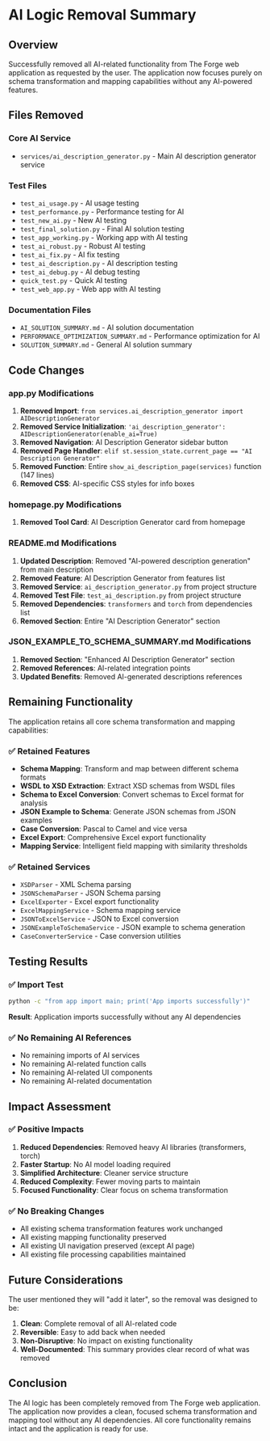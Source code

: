 # AI Logic Removal Summary

## Overview
Successfully removed all AI-related functionality from The Forge web application as requested by the user. The application now focuses purely on schema transformation and mapping capabilities without any AI-powered features.

## Files Removed

### Core AI Service
- `services/ai_description_generator.py` - Main AI description generator service

### Test Files
- `test_ai_usage.py` - AI usage testing
- `test_performance.py` - Performance testing for AI
- `test_new_ai.py` - New AI testing
- `test_final_solution.py` - Final AI solution testing
- `test_app_working.py` - Working app with AI testing
- `test_ai_robust.py` - Robust AI testing
- `test_ai_fix.py` - AI fix testing
- `test_ai_description.py` - AI description testing
- `test_ai_debug.py` - AI debug testing
- `quick_test.py` - Quick AI testing
- `test_web_app.py` - Web app with AI testing

### Documentation Files
- `AI_SOLUTION_SUMMARY.md` - AI solution documentation
- `PERFORMANCE_OPTIMIZATION_SUMMARY.md` - Performance optimization for AI
- `SOLUTION_SUMMARY.md` - General AI solution summary

## Code Changes

### app.py Modifications
1. **Removed Import**: `from services.ai_description_generator import AIDescriptionGenerator`
2. **Removed Service Initialization**: `'ai_description_generator': AIDescriptionGenerator(enable_ai=True)`
3. **Removed Navigation**: AI Description Generator sidebar button
4. **Removed Page Handler**: `elif st.session_state.current_page == "AI Description Generator"`
5. **Removed Function**: Entire `show_ai_description_page(services)` function (147 lines)
6. **Removed CSS**: AI-specific CSS styles for info boxes

### homepage.py Modifications
1. **Removed Tool Card**: AI Description Generator card from homepage

### README.md Modifications
1. **Updated Description**: Removed "AI-powered description generation" from main description
2. **Removed Feature**: AI Description Generator from features list
3. **Removed Service**: `ai_description_generator.py` from project structure
4. **Removed Test File**: `test_ai_description.py` from project structure
5. **Removed Dependencies**: `transformers` and `torch` from dependencies list
6. **Removed Section**: Entire "AI Description Generator" section

### JSON_EXAMPLE_TO_SCHEMA_SUMMARY.md Modifications
1. **Removed Section**: "Enhanced AI Description Generator" section
2. **Removed References**: AI-related integration points
3. **Updated Benefits**: Removed AI-generated descriptions references

## Remaining Functionality

The application retains all core schema transformation and mapping capabilities:

### ✅ **Retained Features**
- **Schema Mapping**: Transform and map between different schema formats
- **WSDL to XSD Extraction**: Extract XSD schemas from WSDL files
- **Schema to Excel Conversion**: Convert schemas to Excel format for analysis
- **JSON Example to Schema**: Generate JSON schemas from JSON examples
- **Case Conversion**: Pascal to Camel and vice versa
- **Excel Export**: Comprehensive Excel export functionality
- **Mapping Service**: Intelligent field mapping with similarity thresholds

### ✅ **Retained Services**
- `XSDParser` - XML Schema parsing
- `JSONSchemaParser` - JSON Schema parsing
- `ExcelExporter` - Excel export functionality
- `ExcelMappingService` - Schema mapping service
- `JSONToExcelService` - JSON to Excel conversion
- `JSONExampleToSchemaService` - JSON example to schema generation
- `CaseConverterService` - Case conversion utilities

## Testing Results

### ✅ **Import Test**
```bash
python -c "from app import main; print('App imports successfully')"
```
**Result**: Application imports successfully without any AI dependencies

### ✅ **No Remaining AI References**
- No remaining imports of AI services
- No remaining AI-related function calls
- No remaining AI-related UI components
- No remaining AI-related documentation

## Impact Assessment

### ✅ **Positive Impacts**
1. **Reduced Dependencies**: Removed heavy AI libraries (transformers, torch)
2. **Faster Startup**: No AI model loading required
3. **Simplified Architecture**: Cleaner service structure
4. **Reduced Complexity**: Fewer moving parts to maintain
5. **Focused Functionality**: Clear focus on schema transformation

### ✅ **No Breaking Changes**
- All existing schema transformation features work unchanged
- All existing mapping functionality preserved
- All existing UI navigation preserved (except AI page)
- All existing file processing capabilities maintained

## Future Considerations

The user mentioned they will "add it later", so the removal was designed to be:
1. **Clean**: Complete removal of all AI-related code
2. **Reversible**: Easy to add back when needed
3. **Non-Disruptive**: No impact on existing functionality
4. **Well-Documented**: This summary provides clear record of what was removed

## Conclusion

The AI logic has been completely removed from The Forge web application. The application now provides a clean, focused schema transformation and mapping tool without any AI dependencies. All core functionality remains intact and the application is ready for use. 